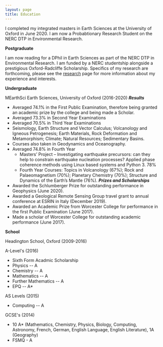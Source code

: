 ```yaml
---
layout: page
title: Education 
---
```


I completed my integrated masters in Earth Sciences at the University of Oxford in June 2020. I am now a Probabtionary Research Student on the NERC DTP in Environmental Research.

**Postgraduate**

I am now reading for a DPhil in Earth Sciences as part of the NERC DTP in Environmental Research. I am funded by a NERC studentship alongside a prestigious Oxford-Radcliffe Scholarship. Specifics of my research are forthcoming, please see the [research](/research) page for more information about my experience and interests. 

**Undergraduate**

MEarthSci Earth Sciences, University of Oxford (2016-2020)
***Results***
* Averaged 74.1% in the First Public Examination, therefore being granted an academic prize by the college and being made a Scholar.
* Averaged 73.3% in Second Year Examinations
* Averaged 70.5% in Third Year Examinations
 * Seismology, Earth Structure and Vector Calculus; Volcanology and Igneous Petrogenesis; Earth Materials, Rock Deformation and Metamorphism; Climate; Natural Resources; Sedimentary Basins. 
 * Courses also taken in Geodynamics and Oceanography.  
* Averaged 74.8% in Fourth Year
  * Masters’ Project – Investigating earthquake precursors: can they help to constrain earthquake nucleation processes? Applied phase coherence methods using Linux based systems and Python 3. 78%
  * Fourth Year Courses: Topics in Volcanology (67%); Rock and Palaeomagnetism (70%); Planetary Chemistry (70%); Structure and Dynamics of the Earth’s Mantle (76%). 
***Prizes and Scholarships***
* Awarded the Schlumberger Prize for outstanding performance in Geophysics (June 2020).
* Awarded a Geological Remote Sensing Group travel grant to annual conference at ESRIN in Italy (December 2019).  
* Awarded an Academic Prize from Worcester College for performance in the first Public Examination (June 2017).
* Made a scholar of Worcester College for outstanding academic performance (June 2017).

**School**

Headington School, Oxford (2009-2016)

A-Level's (2016)
* Sixth Form Acadmic Scholarship 
* Physics -- A
* Chemistry -- A
* Mathematics -- A
* Further Mathematics -- A
* EPQ -- A* 

AS Levels (2015)
* Computing -- A

GCSE's (2014)
* 10 A* (Mathematics, Chemistry, Physics, Biology, Computing, Astronomy, French, German, English Language, English Literature), 1A (Geography)
* FSMQ - A


